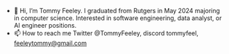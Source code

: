 - 👋 Hi, I’m Tommy Feeley. I graduated from Rutgers in May 2024 majoring in computer science. Interested in software engineering, data analyst, or AI engineer positions.
- 📫 How to reach me Twitter @TommyFeeley, discord tommyfeel, feeleytommy@gmail.com

<!---
tommyfeeley/tommyfeeley is a ✨ special ✨ repository because its `README.md` (this file) appears on your GitHub profile.
You can click the Preview link to take a look at your changes.
--->
